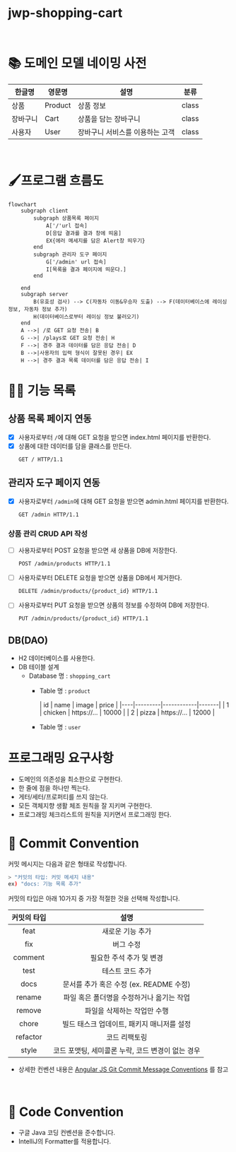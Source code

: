 # jwp-shopping-cart

<br>

# 📚 도메인 모델 네이밍 사전

| 한글명  | 영문명     | 설명                | 분류    |
|------|---------|-------------------|-------|
| 상품   | Product | 상품 정보             | class |
| 장바구니 | Cart    | 상품을 담는 장바구니       | class |
| 사용자  | User    | 장바구니 서비스를 이용하는 고객 | class |

<br>

# 🖌️프로그램 흐름도

```mermaid
flowchart
    subgraph client
        subgraph 상품목록 페이지
            A['/'url 접속]
            D[응답 결과를 결과 창에 띄움]
            EX{에러 메세지를 담은 Alert창 띄우기}
        end
        subgraph 관리자 도구 페이지
            G['/admin' url 접속]
            I[목록을 결과 페이지에 띄운다.]
        end

    end
    subgraph server
        B(유효성 검사) --> C(자동차 이동&우승자 도출) --> F(데이터베이스에 레이싱 정보, 자동차 정보 추가)
        H(데이터베이스로부터 레이싱 정보 불러오기)
    end
    A -->| /로 GET 요청 전송| B
    G -->| /plays로 GET 요청 전송| H
    F -->| 경주 결과 데이터를 담은 응답 전송| D
    B -->|사용자의 입력 형식이 잘못된 경우| EX
    H -->| 경주 결과 목록 데이터를 담은 응답 전송| I
```

# 👨‍🍳 기능 목록

## 상품 목록 페이지 연동

- [x] 사용자로부터 `/`에 대해 GET 요청을 받으면 index.html 페이지를 반환한다.
- [x] 상품에 대한 데이터를 담을 클래스를 만든다.
    ```
  GET / HTTP/1.1
  ```

## 관리자 도구 페이지 연동

- [x] 사용자로부터 `/admin`에 대해 GET 요청을 받으면 admin.html 페이지를 반환한다.
    ```
  GET /admin HTTP/1.1
  ```

### 상품 관리 CRUD API 작성

- [ ] 사용자로부터 POST 요청을 받으면 새 상품을 DB에 저장한다.
    ```
  POST /admin/products HTTP/1.1
  ```
- [ ] 사용자로부터 DELETE 요청을 받으면 상품을 DB에서 제거한다.
    ```
  DELETE /admin/products/{product_id} HTTP/1.1
  ```
- [ ] 사용자로부터 PUT 요청을 받으면 상품의 정보를 수정하여 DB에 저장한다.
    ```
  PUT /admin/products/{product_id} HTTP/1.1
  ```

## DB(DAO)

- H2 데이터베이스를 사용한다.
- DB 테이블 설계
    - Database 명 : `shopping_cart`
        - Table 명 : `product`

          | id | name | image | price |
                    |----|---------|------------|-------|
          | 1 | chicken | https://... | 10000 |
          | 2 | pizza | https://... | 12000 |
        - Table 명 : `user`

# 프로그래밍 요구사항

- 도메인의 의존성을 최소한으로 구현한다.
- 한 줄에 점을 하나만 찍는다.
- 게터/세터/프로퍼티를 쓰지 않는다.
- 모든 객체지향 생활 체조 원칙을 잘 지키며 구현한다.
- 프로그래밍 체크리스트의 원칙을 지키면서 프로그래밍 한다.

# 📌 Commit Convention

커밋 메시지는 다음과 같은 형태로 작성합니다.

```Bash
> "커밋의 타입: 커밋 메세지 내용"
ex) "docs: 기능 목록 추가"
```

커밋의 타입은 아래 10가지 중 가장 적절한 것을 선택해 작성합니다.

|  커밋의 타입  |              설명               |
|:--------:|:-----------------------------:|
|   feat   |           새로운 기능 추가           |
|   fix    |             버그 수정             |
| comment  |        필요한 주석 추가 및 변경         |
|   test   |           테스트 코드 추가           |
|   docs   | 문서를 추가 혹은 수정 (ex. README 수정)  |
|  rename  |    파일 혹은 폴더명을 수정하거나 옮기는 작업    |
|  remove  |        파일을 삭제하는 작업만 수행        |
|  chore   |   빌드 태스크 업데이트, 패키지 매니저를 설정    |
| refactor |            코드 리팩토링            |
|  style   | 코드 포맷팅, 세미콜론 누락, 코드 변경이 없는 경우 |

- 상세한 컨벤션
  내용은 [Angular JS Git Commit Message Conventions](https://gist.github.com/stephenparish/9941e89d80e2bc58a153)
  를 참고

<br>

# 📌 Code Convention

- 구글 Java 코딩 컨벤션을 준수합니다.
- IntelliJ의 Formatter를 적용합니다.

